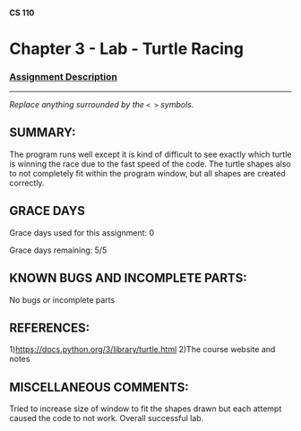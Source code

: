 #### CS 110
# Chapter 3 - Lab - Turtle Racing

### [Assignment Description](https://docs.google.com/document/d/1MWJnOpOaQL3yQb1-FVcj7SZLzLQRGZrbhnpyOL0v6mE/edit?usp=sharing)

***

_Replace anything surrounded by the `< >` symbols._

## SUMMARY:
The program runs well except it is kind of difficult to see exactly which turtle is winning the race due to the fast speed of the code. The turtle shapes also to not completely fit within the program window, but all shapes are created correctly.

## GRACE DAYS
Grace days used for this assignment: 0

Grace days remaining: 5/5

## KNOWN BUGS AND INCOMPLETE PARTS:
No bugs or incomplete parts

## REFERENCES:
1)https://docs.python.org/3/library/turtle.html
2)The course website and notes

## MISCELLANEOUS COMMENTS:
Tried to increase size of window to fit the shapes drawn but each attempt caused the code to not work. Overall successful lab.